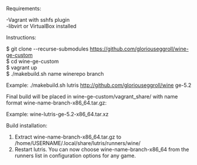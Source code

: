 Requirements:  

-Vagrant with sshfs plugin  
-libvirt or VirtualBox installed  

Instructions:  

$ git clone --recurse-submodules https://github.com/gloriouseggroll/wine-ge-custom  
$ cd wine-ge-custom  
$ vagrant up  
$ ./makebuild.sh name winerepo branch  

Example: ./makebuild.sh lutris http://github.com/gloriouseggroll/wine ge-5.2  

Final build will be placed in wine-ge-custom/vagrant_share/ with name format wine-name-branch-x86_64.tar.gz:  

Example: wine-lutris-ge-5.2-x86_64.tar.xz  

Build installation:  

1) Extract wine-name-branch-x86_64.tar.gz to /home/USERNAME/.local/share/lutris/runners/wine/  
2) Restart lutris. You can now choose wine-name-branch-x86_64 from the runners list in configuration options for any game.  